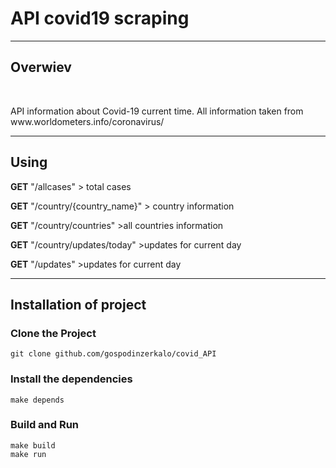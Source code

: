 <h1>API covid19 scraping</h1> <hr>
<h2>Overwiev</h2><br>
<p>API information about Covid-19 current time. All information taken from www.worldometers.info/coronavirus/</p>
<hr>
<h2>Using</h2>
<p><b>GET</b> "/allcases" > total cases</p>
<p><b>GET</b> "/country/{country_name}" > country information</p>
<p><b>GET</b> "/country/countries" >all countries information</p> 

<p><b>GET</b> "/country/updates/today" >updates for current day</p> 

<p><b>GET</b> "/updates" >updates for current day</p> <hr>
<h2>Installation of project</h2>
<h3>Clone the Project </h3>
<code>git clone github.com/gospodinzerkalo/covid_API</code>
<h3>Install the dependencies</h3>
<code>make depends</code>
<h3>Build and Run</h3>
<code>make build</code> <br>
<code>make run</code>
